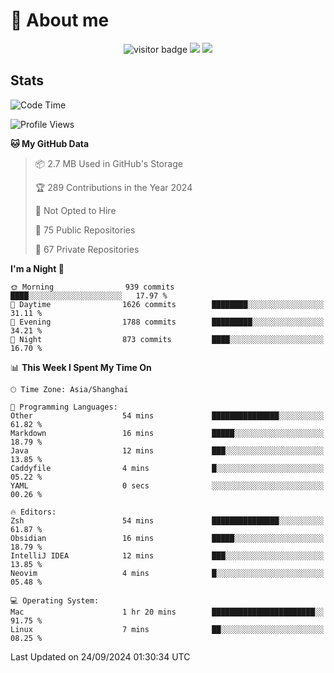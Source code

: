 <!-- ![](https://youpai.roccoshi.top/img/20200804214216.png) -->

# 🧐 About me
 
<p align="center">
<img src="https://visitor-badge.laobi.icu/badge?page_id=Lincest.Lincest&title=hits" alt="visitor badge"/>
<a href="mailto:imroccoshi@gmail.com"><img src="https://img.shields.io/badge/gmail-imroccoshi%40gmail.com-red"></a>
<a href="https://blog.roccoshi.top"><img src="https://img.shields.io/badge/blog-roccoshi-green"></a>
</p>

## Stats

<!--START_SECTION:waka-->
![Code Time](http://img.shields.io/badge/Code%20Time-1%2C518%20hrs%2028%20mins-blue)

![Profile Views](http://img.shields.io/badge/Profile%20Views-0-blue)

**🐱 My GitHub Data** 

> 📦 2.7 MB Used in GitHub's Storage 
 > 
> 🏆 289 Contributions in the Year 2024
 > 
> 🚫 Not Opted to Hire
 > 
> 📜 75 Public Repositories 
 > 
> 🔑 67 Private Repositories 
 > 
**I'm a Night 🦉** 

```text
🌞 Morning                939 commits         ████░░░░░░░░░░░░░░░░░░░░░   17.97 % 
🌆 Daytime                1626 commits        ████████░░░░░░░░░░░░░░░░░   31.11 % 
🌃 Evening                1788 commits        █████████░░░░░░░░░░░░░░░░   34.21 % 
🌙 Night                  873 commits         ████░░░░░░░░░░░░░░░░░░░░░   16.70 % 
```


📊 **This Week I Spent My Time On** 

```text
🕑︎ Time Zone: Asia/Shanghai

💬 Programming Languages: 
Other                    54 mins             ███████████████░░░░░░░░░░   61.82 % 
Markdown                 16 mins             █████░░░░░░░░░░░░░░░░░░░░   18.79 % 
Java                     12 mins             ███░░░░░░░░░░░░░░░░░░░░░░   13.85 % 
Caddyfile                4 mins              █░░░░░░░░░░░░░░░░░░░░░░░░   05.22 % 
YAML                     0 secs              ░░░░░░░░░░░░░░░░░░░░░░░░░   00.26 % 

🔥 Editors: 
Zsh                      54 mins             ███████████████░░░░░░░░░░   61.87 % 
Obsidian                 16 mins             █████░░░░░░░░░░░░░░░░░░░░   18.79 % 
IntelliJ IDEA            12 mins             ███░░░░░░░░░░░░░░░░░░░░░░   13.85 % 
Neovim                   4 mins              █░░░░░░░░░░░░░░░░░░░░░░░░   05.48 % 

💻 Operating System: 
Mac                      1 hr 20 mins        ███████████████████████░░   91.75 % 
Linux                    7 mins              ██░░░░░░░░░░░░░░░░░░░░░░░   08.25 % 
```


 Last Updated on 24/09/2024 01:30:34 UTC
<!--END_SECTION:waka-->


